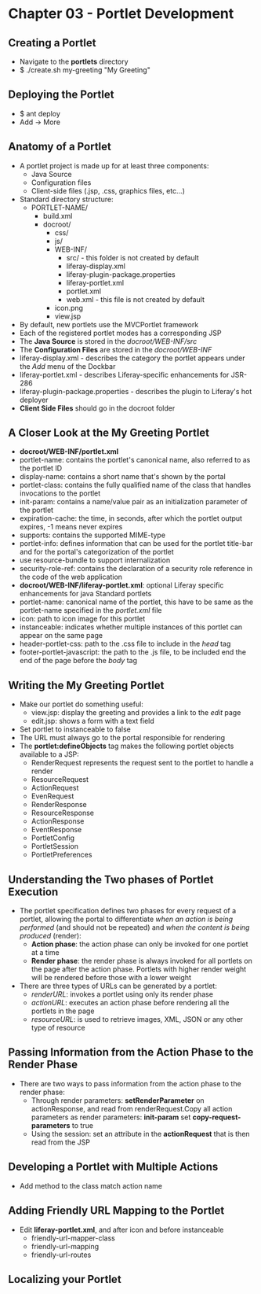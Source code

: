 # Chapter 03 - Portlet Development

## Creating a Portlet
* Navigate to the **portlets** directory
* $ ./create.sh my-greeting "My Greeting"

## Deploying the Portlet
* $ ant deploy
* Add -> More

## Anatomy of a Portlet
* A portlet project is made up for at least three components:
    * Java Source
    * Configuration files
    * Client-side files (.jsp, .css, graphics files, etc...)
* Standard directory structure:
    * PORTLET-NAME/
        * build.xml
        * docroot/
            * css/
            * js/
            * WEB-INF/
                * src/  - this folder is not created by default
                * liferay-display.xml
                * liferay-plugin-package.properties
                * liferay-portlet.xml
                * portlet.xml
                * web.xml - this file is not created by default
            * icon.png
            * view.jsp
* By default, new portlets use the MVCPortlet framework
* Each of the registered portlet modes has a corresponding JSP
* The **Java Source** is stored in the *docroot/WEB-INF/src*
* The **Configuration Files** are stored in the *docroot/WEB-INF*
* liferay-display.xml - describes the category the portlet appears under the *Add* menu of the Dockbar
* liferay-portlet.xml - describes Liferay-specific enhancements for JSR-286
* liferay-plugin-package.properties - describes the plugin to Liferay's hot deployer
* **Client Side Files** should go in the docroot folder

## A Closer Look at the My Greeting Portlet
* **docroot/WEB-INF/portlet.xml**
* portlet-name: contains the portlet's canonical name, also referred to as the portlet ID
* display-name: contains a short name that's shown by the portal
* portlet-class: contains the fully qualified name of the class that handles invocations to the portlet
* init-param: contains a name/value pair as an initialization parameter of the portlet
* expiration-cache: the time, in seconds, after which the portlet output expires, -1 means never expires
* supports: contains the supported MIME-type
* portlet-info: defines information that can be used for the portlet title-bar and for the portal's categorization of the portlet
* use resource-bundle to support internalization
* security-role-ref: contains the declaration of a security role reference in the code of the web application
* **docroot/WEB-INF/liferay-portlet.xml**: optional Liferay specific enhancements for java Standard portlets
* portlet-name: canonical name of the portlet, this have to be same as the portlet-name specified in the *portlet.xml* file
* icon: path to icon image for this portlet
* instanceable: indicates whether multiple instances of this portlet can appear on the same page
* header-portlet-css: path to the .css file to include in the *head* tag
* footer-portlet-javascript: the path to the .js file, to be included end the end of the page before the *body* tag

## Writing the My Greeting Portlet
* Make our portlet do something useful:
    * view.jsp: display the greeting and provides a link to the *edit* page
    * edit.jsp: shows a form with a text field
* Set portlet to instanceable to false
* The URL must always go to the portal responsible for rendering
* The **portlet:defineObjects** tag makes the following portlet objects available to a JSP:
    * RenderRequest represents the request sent to the portlet to handle a render
    * ResourceRequest
    * ActionRequest
    * EvenRequest
    * RenderResponse
    * ResourceResponse
    * ActionResponse
    * EventResponse
    * PortletConfig
    * PortletSession
    * PortletPreferences

## Understanding the Two phases of Portlet Execution
* The portlet specification defines two phases for every request of a portlet, allowing the portal to differentiate *when an action is being performed* (and should not be repeated) and *when the content is being produced* (render):
    * **Action phase**: the action phase can only be invoked for one portlet at a time
    * **Render phase**: the render phase is always invoked for all portlets on the page after the action phase. Portlets with higher render weight will be rendered before those with a lower weight
* There are three types of URLs can be generated by a portlet:
    * *renderURL*: invokes a portlet using only its render phase
    * *actionURL*: executes an action phase before rendering all the portlets in the page
    * *resourceURL*: is used to retrieve images, XML, JSON or any other type of resource

## Passing Information from the Action Phase to the Render Phase
* There are two ways to pass information from the action phase to the render phase:
    * Through render parameters: **setRenderParameter** on actionResponse, and read from renderRequest.Copy all action parameters as render parameters: **init-param** set **copy-request-parameters** to true
    * Using the session: set an attribute in the **actionRequest** that is then read from the JSP

## Developing a Portlet with Multiple Actions
* Add method to the class match action name

## Adding Friendly URL Mapping to the Portlet
* Edit **liferay-portlet.xml**, and after icon and before instanceable
    * friendly-url-mapper-class
    * friendly-url-mapping
    * friendly-url-routes

## Localizing your Portlet
